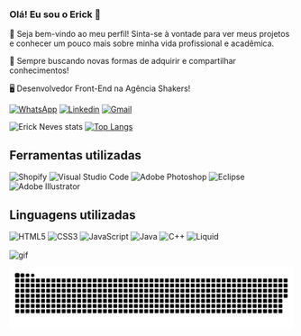 ### Olá! Eu sou o Erick 🤝

🚩 Seja bem-vindo ao meu perfil! Sinta-se à vontade para ver meus projetos e conhecer um pouco mais sobre minha vida profissional e acadêmica.

📜 Sempre buscando novas formas de adquirir e compartilhar conhecimentos!

🖥️ Desenvolvedor Front-End na Agência Shakers!

  [![WhatsApp](https://img.shields.io/badge/WhatsApp-25D366?style=for-the-badge&logo=whatsapp&logoColor=white)](https://wa.me/+5514988364827)
[![Linkedin](https://img.shields.io/badge/LinkedIn-0077B5?style=for-the-badge&logo=linkedin&logoColor=white)](https://www.linkedin.com/in/erick-neves-3a9252321/)
[![Gmail](https://img.shields.io/badge/Gmail-333333?style=for-the-badge&logo=gmail&logoColor=red)](mailto:erickedu211@gmail.com)

![Erick Neves stats](https://github-readme-stats.vercel.app/api?username=erickeneves&locale=pt-br&count_private=true&show_icons=true&theme=tokyonight)   [![Top Langs](https://github-readme-stats.vercel.app/api/top-langs/?username=erickeneves&layout=donut&locale=pt-br&count_private=true&theme=tokyonight)](https://github.com/erickeneves/github-readme-stats)

## Ferramentas utilizadas
![Shopify](https://img.shields.io/badge/shopify-7AB55C.svg?style=for-the-badge&logo=shopify&logoColor=white)
![Visual Studio Code](https://img.shields.io/badge/Visual%20Studio%20Code-0078d7.svg?style=for-the-badge&logo=visual-studio-code&logoColor=white)
![Adobe Photoshop](https://img.shields.io/badge/adobe%20photoshop-%2331A8FF.svg?style=for-the-badge&logo=adobe&logoColor=white)
![Eclipse](https://img.shields.io/badge/Eclipse-FE7A16.svg?style=for-the-badge&logo=Eclipse&logoColor=white)
![Adobe Illustrator](https://img.shields.io/badge/adobe%20illustrator-%23FF9A00.svg?style=for-the-badge&logo=adobe&logoColor=white)

## Linguagens utilizadas

![HTML5](https://img.shields.io/badge/HTML5-E34F26?style=for-the-badge&logo=html5&logoColor=white)
![CSS3](https://img.shields.io/badge/CSS3-1572B6?style=for-the-badge&logo=css&logoColor=white)
![JavaScript](https://img.shields.io/badge/JavaScript-F7DF1E?style=for-the-badge&logo=javascript&logoColor=black)
![Java](https://img.shields.io/badge/java-%23ED8B00.svg?style=for-the-badge&logo=openjdk&logoColor=white)
![C++](https://img.shields.io/badge/C%2B%2B-00599C?style=for-the-badge&logo=c%2B%2B&logoColor=white)
![Liquid](https://img.shields.io/badge/Liquid-%239b59b6.svg?style=for-the-badge&logo=elixir&logoColor=%231f2e43)

<!-- GIF -->
<p align="left">
  <img align="center" src="![77caa32884d735d439ade45ba37feaf2](https://github.com/user-attachments/assets/01d0e85c-18e4-48be-b166-117c1f37192d]" alt="gif">
</p>

 
<picture align="center">
  <source media="(prefers-color-scheme: dark)" srcset="https://raw.githubusercontent.com/erickeneves/erickeneves/output/github-contribution-grid-snake-dark.svg">
  <source media="(prefers-color-scheme: light)" srcset="https://raw.githubusercontent.com/erickeneves/erickeneves/output/github-contribution-grid-snake-dark.svg">
  <img align="center" alt="github contribution grid snake animation" src="https://raw.githubusercontent.com/erickeneves/erickeneves/output/github-contribution-grid-snake.svg">
</picture>

